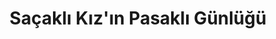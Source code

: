 ---
order: 1
title:  "Saçaklı Kız'ın Pasaklı Günlüğü"
img: "/assets/images/slides/0.jpg"
mobile-img: "/assets/images/slides/0m.jpg"
href: "#"
target: "" # _blank
---